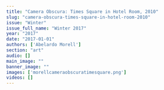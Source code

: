 ```yaml
---
title: "Camera Obscura: Times Square in Hotel Room, 2010"
slug: "camera-obscura-times-square-in-hotel-room-2010"
issue: "Winter"
issue_full_name: "Winter 2017"
year: "2017"
date: "2017-01-01"
authors: ['Abelardo Morell']
section: "art"
audio: []
main_image: ""
banner_image: ""
images: ['morellcameraobscuratimesquare.png']
videos: []
---
```

